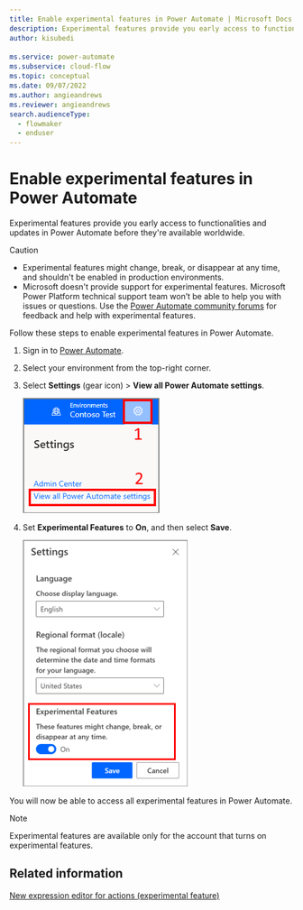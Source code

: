 ```yaml
---
title: Enable experimental features in Power Automate | Microsoft Docs
description: Experimental features provide you early access to functionalities and updates in Power Automate before they are available worldwide.
author: kisubedi 

ms.service: power-automate
ms.subservice: cloud-flow
ms.topic: conceptual
ms.date: 09/07/2022
ms.author: angieandrews
ms.reviewer: angieandrews
search.audienceType: 
  - flowmaker
  - enduser
---
```

# Enable experimental features in Power Automate

Experimental features provide you early access to functionalities and updates in Power Automate before they're available worldwide.

> [!CAUTION]
>
> - Experimental features might change, break, or disappear at any time, and shouldn't be enabled in production environments.
> - Microsoft doesn't provide support for experimental features. Microsoft Power Platform technical support team won’t be able to help you with issues or questions. Use the [Power Automate community forums](https://aka.ms/fl_comm_forums) for feedback and help with experimental features.

Follow these steps to enable experimental features in Power Automate.

1. Sign in to [Power Automate](https://make.powerautomate.com).

1. Select your environment from the top-right corner.

1. Select **Settings** (gear icon) > **View all Power Automate settings**.

    ![Power Automate Settings](media/pauto-settings.png)

1. Set **Experimental Features** to **On**, and then select **Save**.

   ![Turn on experimental features](media/experimental-features.png)

You will now be able to access all experimental features in Power Automate.

>[!NOTE]
>Experimental features are available only for the account that turns on experimental features.

## Related information

[New expression editor for actions (experimental feature)](multi-step-logic-flow.md#new-expression-editor-for-actions-experimental-feature)
